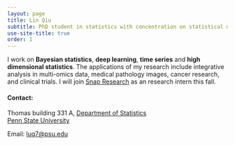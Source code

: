 ```yaml
---
layout: page
title: Lin Qiu
subtitle: PhD student in statistics with concentration on statistical machine learning
use-site-title: true
order: 1
---
```


I work on **Bayesian statistics**, **deep learning**, **time series** and **high dimensional statistics**. The applications of my research include integrative analysis in multi-omics data, medical pathology images, cancer research, and clinical trials. I will join [Snap Research](https://research.snap.com) as an research intern this fall.
#### Contact:
Thomas building 331 A, [Department of Statistics](https://science.psu.edu/stat)  
[Penn State University](https://www.psu.edu)

Email: luq7@psu.edu

